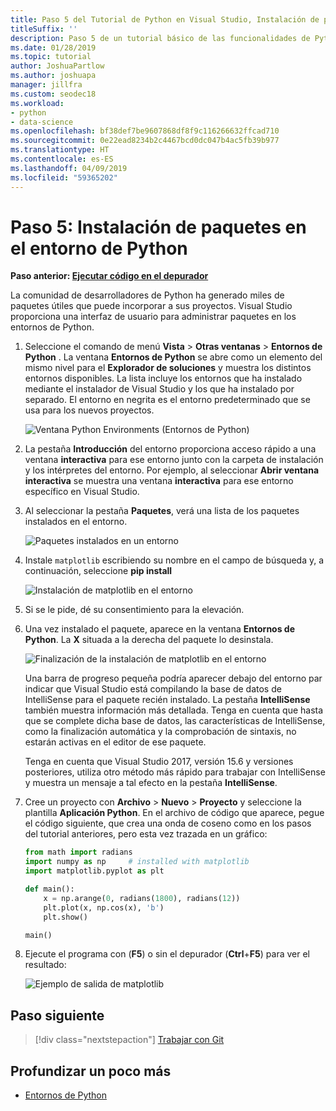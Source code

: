 ```yaml
---
title: Paso 5 del Tutorial de Python en Visual Studio, Instalación de paquetes
titleSuffix: ''
description: Paso 5 de un tutorial básico de las funcionalidades de Python en Visual Studio, en el que se muestran las características de Visual Studio para administrar paquetes en un entorno de Python.
ms.date: 01/28/2019
ms.topic: tutorial
author: JoshuaPartlow
ms.author: joshuapa
manager: jillfra
ms.custom: seodec18
ms.workload:
- python
- data-science
ms.openlocfilehash: bf38def7be9607868df8f9c116266632ffcad710
ms.sourcegitcommit: 0e22ead8234b2c4467bcd0dc047b4ac5fb39b977
ms.translationtype: HT
ms.contentlocale: es-ES
ms.lasthandoff: 04/09/2019
ms.locfileid: "59365202"
---
```

# <a name="step-5-install-packages-in-your-python-environment"></a>Paso 5: Instalación de paquetes en el entorno de Python

**Paso anterior: [Ejecutar código en el depurador](tutorial-working-with-python-in-visual-studio-step-04-debugging.md)**

La comunidad de desarrolladores de Python ha generado miles de paquetes útiles que puede incorporar a sus proyectos. Visual Studio proporciona una interfaz de usuario para administrar paquetes en los entornos de Python.

1. Seleccione el comando de menú **Vista** > **Otras ventanas** > **Entornos de Python** . La ventana **Entornos de Python** se abre como un elemento del mismo nivel para el **Explorador de soluciones** y muestra los distintos entornos disponibles. La lista incluye los entornos que ha instalado mediante el instalador de Visual Studio y los que ha instalado por separado. El entorno en negrita es el entorno predeterminado que se usa para los nuevos proyectos.

   ![Ventana Python Environments (Entornos de Python)](media/environments/environments-default-view-blue.png)

2. La pestaña **Introducción** del entorno proporciona acceso rápido a una ventana **interactiva** para ese entorno junto con la carpeta de instalación y los intérpretes del entorno. Por ejemplo, al seleccionar **Abrir ventana interactiva** se muestra una ventana **interactiva** para ese entorno específico en Visual Studio.

3. Al seleccionar la pestaña **Paquetes**, verá una lista de los paquetes instalados en el entorno.

   ![Paquetes instalados en un entorno](media/environments/environments-installed-packages-blue.png)

4. Instale `matplotlib` escribiendo su nombre en el campo de búsqueda y, a continuación, seleccione **pip install**

   ![Instalación de matplotlib en el entorno](media/environments/environments-add-matplotlib1.png)

5. Si se le pide, dé su consentimiento para la elevación.

6. Una vez instalado el paquete, aparece en la ventana **Entornos de Python**. La **X** situada a la derecha del paquete lo desinstala.

   ![Finalización de la instalación de matplotlib en el entorno](media/environments/environments-add-matplotlib2.png)

   Una barra de progreso pequeña podría aparecer debajo del entorno par indicar que Visual Studio está compilando la base de datos de IntelliSense para el paquete recién instalado. La pestaña **IntelliSense** también muestra información más detallada. Tenga en cuenta que hasta que se complete dicha base de datos, las características de IntelliSense, como la finalización automática y la comprobación de sintaxis, no estarán activas en el editor de ese paquete.

   Tenga en cuenta que Visual Studio 2017, versión 15.6 y versiones posteriores, utiliza otro método más rápido para trabajar con IntelliSense y muestra un mensaje a tal efecto en la pestaña **IntelliSense**.

7. Cree un proyecto con **Archivo** > **Nuevo** > **Proyecto** y seleccione la plantilla **Aplicación Python**. En el archivo de código que aparece, pegue el código siguiente, que crea una onda de coseno como en los pasos del tutorial anteriores, pero esta vez trazada en un gráfico:

    ```python
    from math import radians
    import numpy as np     # installed with matplotlib
    import matplotlib.pyplot as plt

    def main():
        x = np.arange(0, radians(1800), radians(12))
        plt.plot(x, np.cos(x), 'b')
        plt.show()

    main()
    ```

8. Ejecute el programa con (**F5**) o sin el depurador (**Ctrl**+**F5**) para ver el resultado:

   ![Ejemplo de salida de matplotlib](media/environments/environments-add-matplotlib3.png)

## <a name="next-step"></a>Paso siguiente

> [!div class="nextstepaction"]
> [Trabajar con Git](tutorial-working-with-python-in-visual-studio-step-06-working-with-git.md)

## <a name="go-deeper"></a>Profundizar un poco más

- [Entornos de Python](managing-python-environments-in-visual-studio.md)
